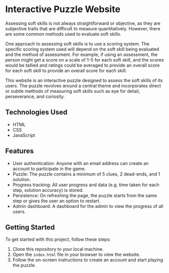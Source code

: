 # Interactive Puzzle Website
Assessing soft skills is not always straightforward or objective, as they are subjective traits that are difficult to measure quantitatively. However, there are some common methods used to evaluate soft skills. 

One approach to assessing soft skills is to use a scoring system. The specific scoring system used will depend on the soft skill being evaluated and the method of assessment. For example, if using an assessment, the person might get a score on a scale of 1-5 for each soft skill, and the scores would be tallied and ratings could be averaged to provide an overall score for each soft skill to provide an overall score for each skill.

This website is an interactive puzzle designed to assess the soft skills of its users. The puzzle revolves around a central theme and incorporates direct or subtle methods of measuring soft skills such as eye for detail, perseverance, and curiosity.

## Technologies Used

- HTML
- CSS
- JavaScript

## Features

- User authentication: Anyone with an email address can create an account to participate in the game.
- Puzzle: The puzzle contains a minimum of 5 clues, 2 dead-ends, and 1 solution.
- Progress tracking: All user progress and data (e.g. time taken for each step, solution accuracy) is stored.
- Persistence: On refreshing the page, the puzzle starts from the same step or gives the user an option to restart.
- Admin dashboard: A dashboard for the admin to view the progress of all users.

## Getting Started

To get started with this project, follow these steps:

1. Clone this repository to your local machine.
2. Open the `index.html` file in your browser to view the website.
3. Follow the on-screen instructions to create an account and start playing the puzzle.

